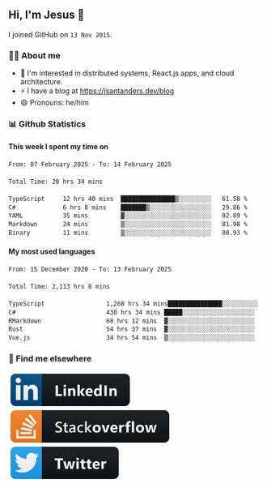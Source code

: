 ## Hi, I'm Jesus 👋

I joined GitHub on `13 Nov 2015`.

<!-- Talking about you -->

### 👨‍💻 About me

- 👦 I'm interested in distributed systems, React.js apps, and cloud architecture.
- ⚡️ I have a blog at <https://jsantanders.dev/blog>
- 😄 Pronouns: he/him

### 📊 Github Statistics

#### This week I spent my time on

<!--START_SECTION:weekly-->

```txt
From: 07 February 2025 - To: 14 February 2025

Total Time: 20 hrs 34 mins

TypeScript     12 hrs 40 mins  ███████████████▒░░░░░░░░░   61.58 %
C#             6 hrs 8 mins    ███████▒░░░░░░░░░░░░░░░░░   29.86 %
YAML           35 mins         ▓░░░░░░░░░░░░░░░░░░░░░░░░   02.89 %
Markdown       24 mins         ▒░░░░░░░░░░░░░░░░░░░░░░░░   01.98 %
Binary         11 mins         ▒░░░░░░░░░░░░░░░░░░░░░░░░   00.93 %
```

<!--END_SECTION:weekly-->

#### My most used languages

<!--START_SECTION:alltime-->

```txt
From: 15 December 2020 - To: 13 February 2025

Total Time: 2,113 hrs 8 mins

TypeScript                 1,268 hrs 34 mins███████████████░░░░░░░░░░   60.03 %
C#                         430 hrs 34 mins █████░░░░░░░░░░░░░░░░░░░░   20.38 %
RMarkdown                  68 hrs 12 mins  ▓░░░░░░░░░░░░░░░░░░░░░░░░   03.23 %
Rust                       54 hrs 37 mins  ▓░░░░░░░░░░░░░░░░░░░░░░░░   02.59 %
Vue.js                     34 hrs 54 mins  ▒░░░░░░░░░░░░░░░░░░░░░░░░   01.65 %
```

<!--END_SECTION:alltime-->

### 📢 Find me elsewhere

<p>
  <a target="_blank" href="https://linkedin.com/in/jsantanders">
    <img src="https://github.com/jsantanders/jsantanders/blob/master/img/linkedin.svg" alt="LinkedIn" style="vertical-align:top; margin:4px">
  </a>
  
  <a target="_blank" href="https://stackoverflow.com/users/7318331/jesus-santander">
    <img src="https://github.com/jsantanders/jsantanders/blob/master/img/stackoverflow.svg" alt="StackOverflow" style="vertical-align:top; margin:4px">
  </a>
  
  <a target="_blank" href="http://twitter.com/jsantanders">
    <img src="https://github.com/jsantanders/jsantanders/blob/master/img/twitter.svg" alt="Twitter" style="vertical-align:top; margin:4px">
  </a>
</p>
